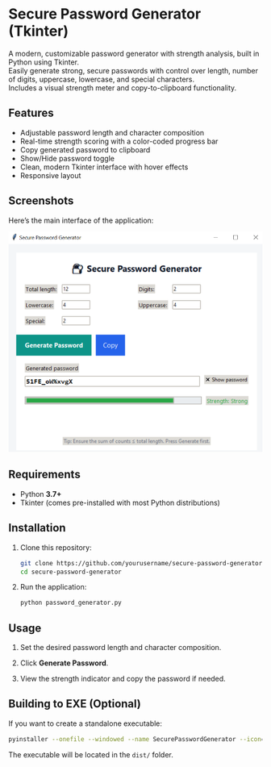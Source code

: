 # Secure Password Generator (Tkinter)

A modern, customizable password generator with strength analysis, built in Python using Tkinter.  
Easily generate strong, secure passwords with control over length, number of digits, uppercase, lowercase, and special characters.  
Includes a visual strength meter and copy-to-clipboard functionality.

## Features
- Adjustable password length and character composition
- Real-time strength scoring with a color-coded progress bar
- Copy generated password to clipboard
- Show/Hide password toggle
- Clean, modern Tkinter interface with hover effects
- Responsive layout

## Screenshots
Here’s the main interface of the application:

![Secure Password Generator Screenshot](main_ui.png)


## Requirements
- Python **3.7+**
- Tkinter (comes pre-installed with most Python distributions)

## Installation
1. Clone this repository:
   ```bash
   git clone https://github.com/yourusername/secure-password-generator.git
   cd secure-password-generator
2. Run the application:
    
    ```bash
    python password_generator.py
    ```
    

Usage
-----

1. Set the desired password length and character composition.
    
2. Click **Generate Password**.
    
3. View the strength indicator and copy the password if needed.
    

Building to EXE (Optional)
--------------------------

If you want to create a standalone executable:

```bash
pyinstaller --onefile --windowed --name SecurePasswordGenerator --icon=icon.ico password_generator.py
```

The executable will be located in the `dist/` folder.

